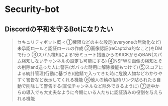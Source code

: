# Security-bot
## Discordの平和を守るBotになりたい
> セキュリティボット概 <
①権限などの主な設定(everyoneの無効化など)未承認ロールと認証ロールの作成
②画像認証(reCaptcha的なこと)をDMで行う
③スパム検知による1分ミュート措置からのKICKからのBAN(スパム検知しないチャンネルの設定も可能にする)
④NSFWな画像の検知とその削除and送った人に警告(ガバった時用に解除機能もつけて)
⑤スコアによる統計管理(行動に基づき)(他鯖で入ってきた時に危険人物などわかりやすく警告など表示してくれる機能
⑥他人の鯖の招待リンク貼られたら自動で削除して警告する(宣伝チャンネルなど除外できるように)
⑦途中からの導入でも大丈夫なように今鯖にいる人たちに認証済みの役割を与えられる機能
